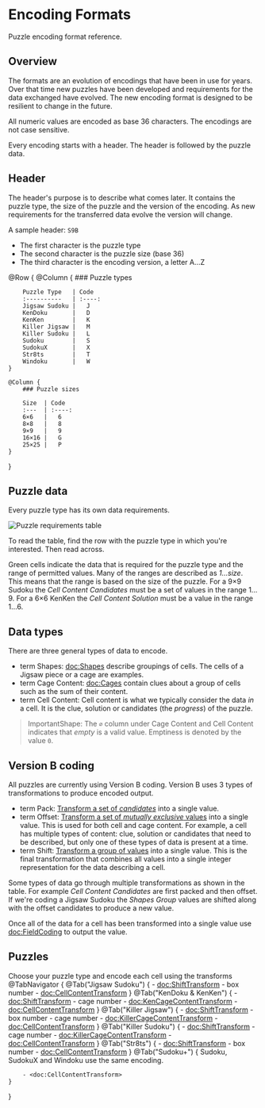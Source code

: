 # Encoding Formats

Puzzle encoding format reference.

## Overview

The formats are an evolution of encodings that have been in use for years. Over that time new puzzles have been developed and requirements
for the data exchanged have evolved. The new encoding format is designed to be resilient to change in the future.

All numeric values are encoded as base 36 characters. The encodings are not case sensitive.

Every encoding starts with a header. The header is followed by the puzzle data.

## Header

The header's purpose is to describe what comes later. It contains the puzzle type, the size of the puzzle and the version of the encoding.
As new requirements for the transferred data evolve the version will change.

A sample header: `S9B`
- The first character is the puzzle type
- The second character is the puzzle size (base 36)
- The third character is the encoding version, a letter A...Z

@Row {
    @Column {
        ### Puzzle types

        Puzzle Type   | Code
        :----------   | :----:
        Jigsaw Sudoku |   J
        KenDoku       |   D
        KenKen        |   K
        Killer Jigsaw |   M
        Killer Sudoku |   L
        Sudoku        |   S
        SudokuX       |   X
        Str8ts        |   T
        Windoku       |   W       
    }
    
    @Column {
        ### Puzzle sizes

        Size  | Code
        :---  | :----:
        6×6   |   6
        8×8   |   8
        9×9   |   9
        16×16 |   G
        25×25 |   P 
    }
}

## Puzzle data

Every puzzle type has its own data requirements.

![Puzzle requirements table](PuzzleRequirements)

To read the table, find the row with the puzzle type in which you're interested. Then read across.

Green cells indicate the data that is required for the puzzle type and the range of permitted values. Many of the ranges are described as *1…size*. This means that the range is based on the size of the puzzle. For a 9×9 Sudoku the *Cell Content Candidates* must be a set of values in the range 1…9. For a 6×6 KenKen the *Cell Content Solution* must be a value in the range 1…6.

## Data types

There are three general types of data to encode.

- term Shapes: <doc:Shapes> describe groupings of cells. The cells of a Jigsaw piece or a cage are examples.
- term Cage Content: <doc:Cages> contain clues about a group of cells such as the sum of their content.
- term Cell Content: Cell content is what we typically consider the data *in* a cell. It is the clue, solution or candidates (the *progress*) of the puzzle.

> ImportantShape: The `∅` column under Cage Content and Cell Content indicates that *empty* is a valid value. Emptiness is denoted by the value `0`.

## Version B coding

All puzzles are currently using Version B coding. Version B uses 3 types of transformations to produce encoded output.

- term Pack: [Transform a set of *candidates*](<doc:PackCandidates>) into a single value.
- term Offset: [Transform a set of *mutually exclusive* values](doc:OffsetTransform) into a single value. This is used for both cell and cage content. For example, a cell has multiple types of content: clue, solution or candidates that need to be described, but only one of these types of data is present at a time.
- term Shift: [Transform a group of values](<doc:ShiftTransform>) into a single value. This is the final transformation that combines all values into a single integer representation for the data describing a cell.

Some types of data go through multiple transformations as shown in the table. For example *Cell Content Candidates* are first packed and then offset. If we're coding a Jigsaw Sudoku the *Shapes Group* values are shifted along with the offset candidates to produce a new value.

Once all of the data for a cell has been transformed into a single value use <doc:FieldCoding> to output the value.

## Puzzles

Choose your puzzle type and encode each cell using the transforms
@TabNavigator {
    @Tab("Jigsaw Sudoku") {
        - <doc:ShiftTransform>
            - box number
            - <doc:CellContentTransform>
    }
    @Tab("KenDoku & KenKen") {
        - <doc:ShiftTransform>
            - cage number
            - <doc:KenCageContentTransform>
            - <doc:CellContentTransform>
    }
    @Tab("Killer Jigsaw") {
        - <doc:ShiftTransform>
            - box number
            - cage number
            - <doc:KillerCageContentTransform>
            - <doc:CellContentTransform>
    }
    @Tab("Killer Sudoku") {
        - <doc:ShiftTransform>
            - cage number
            - <doc:KillerCageContentTransform>
            - <doc:CellContentTransform>
    }
    @Tab("Str8ts") {
        - <doc:ShiftTransform>
            - box number
            - <doc:CellContentTransform>
    }
    @Tab("Sudoku+") {
        Sudoku, SudokuX and Windoku use the same encoding.
        
        - <doc:CellContentTransform>
    }
}
